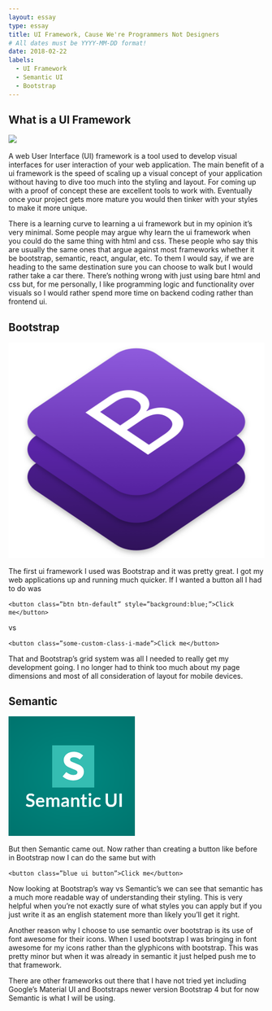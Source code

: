 ```yaml
---
layout: essay
type: essay
title: UI Framework, Cause We're Programmers Not Designers
# All dates must be YYYY-MM-DD format!
date: 2018-02-22
labels:
  - UI Framework
  - Semantic UI
  - Bootstrap
---
```



## What is a UI Framework

<img class="ui tiny left circular floated image" src="../images/designer.jpeg">

A web User Interface (UI) framework is a tool used to develop visual interfaces for user interaction of your web application. The main benefit of a ui framework is the speed of scaling up a visual concept of your application without having to dive too much into the styling and layout. For coming up with a proof of concept these are excellent tools to work with. Eventually once your project gets more mature you would then tinker with your styles to make it more unique.

There is a learning curve to learning a ui framework but in my opinion it’s very minimal. Some people may argue why learn the ui framework when you could do the same thing with html and css. These people who say this are usually the same ones that argue against most frameworks whether it be bootstrap, semantic, react, angular, etc. To them I would say, if we are heading to the same destination sure you can choose to walk but I would rather take a car there. There’s nothing wrong with just using bare html and css but, for me personally, I like programming logic and functionality over visuals so I would rather spend more time on backend coding rather than frontend ui.  

## Bootstrap

<img class="ui tiny left circular floated image" src="../images/bootstrap-stack.png">

The first ui framework I used was Bootstrap and it was pretty great. I got my web applications up and running much quicker. If I wanted a button all I had to do was

```
<button class=”btn btn-default” style=”background:blue;”>Click me</button>
```
vs
```
<button class=”some-custom-class-i-made”>Click me</button>
```

That and Bootstrap’s grid system was all I needed to really get my development going. I no longer had to think too much about my page dimensions and most of all consideration of layout for mobile devices.

## Semantic

<img class="ui tiny left circular floated image" src="../images/semantic.png">

But then Semantic came out. Now rather than creating a button like before in Bootstrap now I can do the same but with

```
<button class=”blue ui button”>Click me</button>
```

Now looking at Bootstrap’s way vs Semantic’s we can see that semantic has a much more readable way of understanding their styling. This is very helpful when you’re not exactly sure of what styles you can apply but if you just write it as an english statement more than likely you’ll get it right.

Another reason why I choose to use semantic over bootstrap is its use of font awesome for their icons. When I used bootstrap I was bringing in font awesome for my icons rather than the glyphicons with bootstrap. This was pretty minor but when it was already in semantic it just helped push me to that framework.

There are other frameworks out there that I have not tried yet including Google’s Material UI and Bootstraps newer version Bootstrap 4 but for now Semantic is what I will be using.
